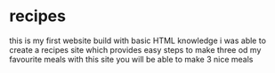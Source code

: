 # recipes
this is my first website build with basic HTML knowledge i was able to create a recipes site which provides easy steps to make three od my favourite meals with this site you will be able to make 3 nice meals 